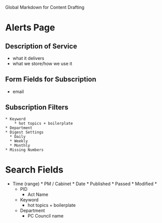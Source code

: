 Global Markdown for Content Drafting
# Alerts Page
## Description of Service
* what it delivers
* what we store/how we use it
## Form Fields for Subscription
* email
## Subscription Filters
	* Keyword
    	* hot topics + boilerplate
	* Department
  	* Digest Settings
	  * Daily
	  * Weekly
	  * Monthly
    * Missing Numbers
# Search Fields
 * Time (range)
    	* PM / Cabinet
		* Date 
			* Published
			* Passed
			* Modified
			* 
	* PID 
    	* Act Name
	* Keyword
    	* hot topics + boilerplate
	* Department
    	* PC Council name
